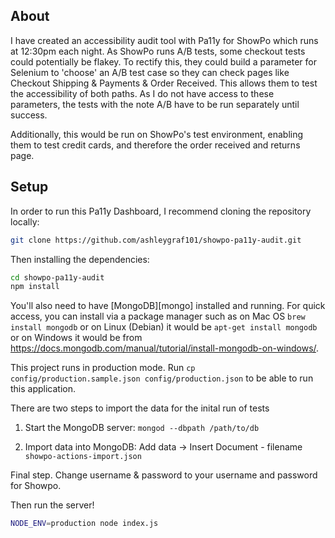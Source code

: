 ## About

I have created an accessibility audit tool with Pa11y for ShowPo which runs at 12:30pm each night. As ShowPo runs A/B tests, some checkout tests could potentially be flakey. To rectify this, they could build a parameter for Selenium to 'choose' an A/B test case so they can check pages like Checkout Shipping & Payments & Order Received. This allows them to test the accessibility of both paths. As I do not have access to these parameters, the tests with the note A/B have to be run separately until success. 

Additionally, this would be run on ShowPo's test environment, enabling them to test credit cards, and therefore the order received and returns page. 

## Setup

In order to run this Pa11y Dashboard, I recommend cloning the repository locally:

```sh
git clone https://github.com/ashleygraf101/showpo-pa11y-audit.git
```

Then installing the dependencies:

```sh
cd showpo-pa11y-audit
npm install
```

You'll also need to have [MongoDB][mongo] installed and running. For quick access, you can install via a package manager such as on Mac OS `brew install mongodb` or on Linux (Debian) it would be `apt-get install mongodb` or on Windows it would be from https://docs.mongodb.com/manual/tutorial/install-mongodb-on-windows/.

This project runs in production mode. Run ```cp config/production.sample.json config/production.json``` to be able to run this application. 


There are two steps to import the data for the inital run of tests

1. Start the MongoDB server: ```mongod --dbpath /path/to/db```

2. Import data into MongoDB: Add data -> Insert Document - filename ```showpo-actions-import.json```

Final step. Change username & password to your username and password for Showpo. 

Then run the server!

```sh
NODE_ENV=production node index.js
```
